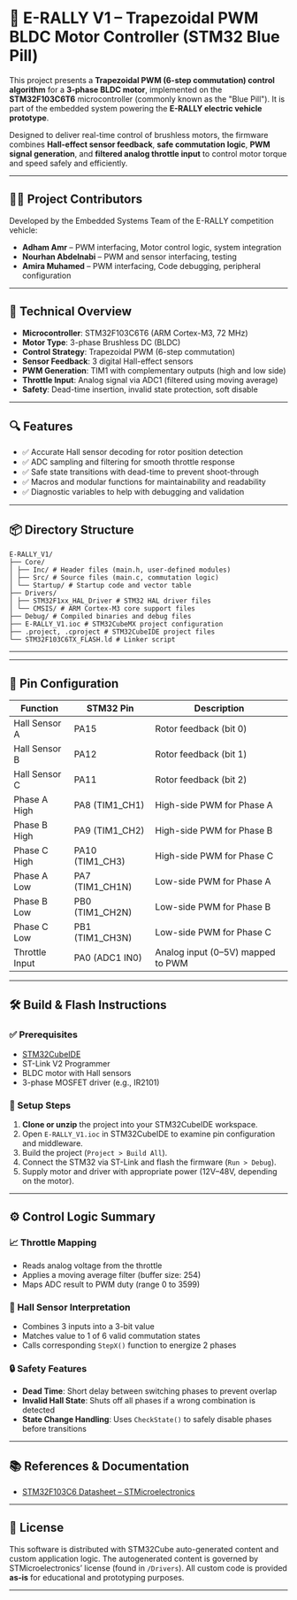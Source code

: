 # 🚗 E-RALLY V1 – Trapezoidal PWM BLDC Motor Controller (STM32 Blue Pill)

This project presents a **Trapezoidal PWM (6-step commutation) control algorithm** for a **3-phase BLDC motor**, implemented on the **STM32F103C6T6** microcontroller (commonly known as the "Blue Pill"). It is part of the embedded system powering the **E-RALLY electric vehicle prototype**.

Designed to deliver real-time control of brushless motors, the firmware combines **Hall-effect sensor feedback**, **safe commutation logic**, **PWM signal generation**, and **filtered analog throttle input** to control motor torque and speed safely and efficiently.

---

## 👨‍💻 Project Contributors

Developed by the Embedded Systems Team of the E-RALLY competition vehicle:

- **Adham Amr** – PWM interfacing, Motor control logic, system integration
- **Nourhan Abdelnabi** – PWM and sensor interfacing, testing  
- **Amira Muhamed** – PWM interfacing, Code debugging, peripheral configuration  

---

## 🧠 Technical Overview

- **Microcontroller**: STM32F103C6T6 (ARM Cortex-M3, 72 MHz)
- **Motor Type**: 3-phase Brushless DC (BLDC)
- **Control Strategy**: Trapezoidal PWM (6-step commutation)
- **Sensor Feedback**: 3 digital Hall-effect sensors
- **PWM Generation**: TIM1 with complementary outputs (high and low side)
- **Throttle Input**: Analog signal via ADC1 (filtered using moving average)
- **Safety**: Dead-time insertion, invalid state protection, soft disable

---

## 🔍 Features

- ✅ Accurate Hall sensor decoding for rotor position detection  
- ✅ ADC sampling and filtering for smooth throttle response  
- ✅ Safe state transitions with dead-time to prevent shoot-through  
- ✅ Macros and modular functions for maintainability and readability  
- ✅ Diagnostic variables to help with debugging and validation  

---

## 📦 Directory Structure

```
E-RALLY_V1/
├── Core/
│ ├── Inc/ # Header files (main.h, user-defined modules)
│ ├── Src/ # Source files (main.c, commutation logic)
│ └── Startup/ # Startup code and vector table
├── Drivers/
│ ├── STM32F1xx_HAL_Driver # STM32 HAL driver files
│ └── CMSIS/ # ARM Cortex-M3 core support files
├── Debug/ # Compiled binaries and debug files
├── E-RALLY_V1.ioc # STM32CubeMX project configuration
├── .project, .cproject # STM32CubeIDE project files
└── STM32F103C6TX_FLASH.ld # Linker script
```

---


---

## 🧩 Pin Configuration

| Function           | STM32 Pin       | Description                          |
|--------------------|------------------|--------------------------------------|
| Hall Sensor A      | PA15             | Rotor feedback (bit 0)               |
| Hall Sensor B      | PA12             | Rotor feedback (bit 1)               |
| Hall Sensor C      | PA11             | Rotor feedback (bit 2)               |
| Phase A High       | PA8 (TIM1_CH1)   | High-side PWM for Phase A           |
| Phase B High       | PA9 (TIM1_CH2)   | High-side PWM for Phase B           |
| Phase C High       | PA10 (TIM1_CH3)  | High-side PWM for Phase C           |
| Phase A Low        | PA7 (TIM1_CH1N)  | Low-side PWM for Phase A            |
| Phase B Low        | PB0 (TIM1_CH2N)  | Low-side PWM for Phase B            |
| Phase C Low        | PB1 (TIM1_CH3N)  | Low-side PWM for Phase C            |
| Throttle Input     | PA0 (ADC1 IN0)   | Analog input (0–5V) mapped to PWM |

---

## 🛠️ Build & Flash Instructions

### ✅ Prerequisites

- [STM32CubeIDE](https://www.st.com/en/development-tools/stm32cubeide.html)
- ST-Link V2 Programmer
- BLDC motor with Hall sensors
- 3-phase MOSFET driver (e.g., IR2101)

### 🧰 Setup Steps

1. **Clone or unzip** the project into your STM32CubeIDE workspace.
2. Open `E-RALLY_V1.ioc` in STM32CubeIDE to examine pin configuration and middleware.
3. Build the project (`Project > Build All`).
4. Connect the STM32 via ST-Link and flash the firmware (`Run > Debug`).
5. Supply motor and driver with appropriate power (12V–48V, depending on the motor).

---

## ⚙️ Control Logic Summary

### 📈 Throttle Mapping

- Reads analog voltage from the throttle
- Applies a moving average filter (buffer size: 254)
- Maps ADC result to PWM duty (range 0 to 3599)

### 🔄 Hall Sensor Interpretation

- Combines 3 inputs into a 3-bit value
- Matches value to 1 of 6 valid commutation states
- Calls corresponding `StepX()` function to energize 2 phases

### 🔒 Safety Features

- **Dead Time**: Short delay between switching phases to prevent overlap
- **Invalid Hall State**: Shuts off all phases if a wrong combination is detected
- **State Change Handling**: Uses `CheckState()` to safely disable phases before transitions

---

## 📚 References & Documentation

- [STM32F103C6 Datasheet – STMicroelectronics](https://www.st.com/resource/en/datasheet/stm32f103c6.pdf)

---

## 📜 License

This software is distributed with STM32Cube auto-generated content and custom application logic. The autogenerated content is governed by STMicroelectronics’ license (found in `/Drivers`). All custom code is provided **as-is** for educational and prototyping purposes.

---




